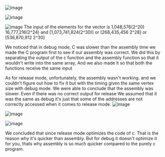 ![image](https://github.com/goopiktu/lbyarch/assets/91401877/640818a7-7c17-4f9f-a17a-45da0e8920aa)

![image](https://github.com/goopiktu/lbyarch/assets/91401877/0d1c6ffd-ebd6-472d-911b-bee62fcd89a8)

![image](https://github.com/goopiktu/lbyarch/assets/91401877/59804a9e-3520-4754-9bb2-e3679e8bc8c6)
The input of the elements for the vector is 1,048,576(2^20) 16,777,216(2^24) and [1,073,741,824(2^30)] or [268,435,456 2^28] or [536,870,912 2^30]


We noticed that in debug mode, C was slower than the assembly time 
we made the C program first to see if our assembly was correct. We did this by separating the output of the c function and the assembly function so that it wouldn't write into the same array, And we also made it so that both the functions receive the same input


As for release mode, unfortunately, the assembly wasn't working. and we couldn't figure out how to fix it but with the timing given the same vertex size with debug mode. We were able to conclude that the assembly was slower. Even if there was no correct output for release We assumed that it was the same as debug it's just that some of the addresses are not correctly accessed when it comes to release mode.
![image](https://github.com/goopiktu/lbyarch/assets/91401877/24a20dce-358a-4e39-a6c1-2a615bfea641)


![image](https://github.com/goopiktu/lbyarch/assets/91401877/4256d465-765c-4981-8309-98378df6fc60)


![image](https://github.com/goopiktu/lbyarch/assets/91401877/a58a4a8e-f6fc-45cc-bf35-9753ebae72be)


We concluded that since release mode optimizes the code of c. That is the reason why it's quicker than assembly. But for debug it doesn't optimize it for you, thats why assembly is so much quicker compared to the purely c program.
